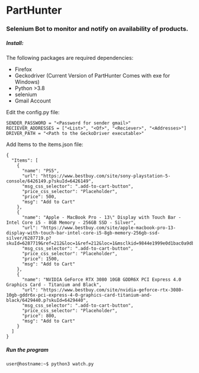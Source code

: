 # PartHunter

### Selenium Bot to monitor and notify on availability of products.

##### Install:
The following packages are required dependencies:
- Firefox
- Geckodriver (Current Version of PartHunter Comes with exe for Windows)
- Python >3.8
- selenium
- Gmail Account

Edit the config.py file:

```SENDER_ADDRESS = "<sender gmail account>@gmail.com"
SENDER_PASSWORD = "<Password for sender gmail>"
RECIEVER_ADDRESSES = ["<List>", "<Of>", "<Reciever>", "<Addresses>"]
DRIVER_PATH = "<Path to the GeckoDriver executable>"
```

Add Items to the items.json file:
```
{
  "Items": [
    {
      "name": "PS5",
      "url": "https://www.bestbuy.com/site/sony-playstation-5-console/6426149.p?skuId=6426149",
      "msg_css_selector": ".add-to-cart-button",
      "price_css_selector": "Placeholder",
      "price": 500,
      "msg": "Add to Cart"
    },
    {
      "name": "Apple - MacBook Pro - 13\" Display with Touch Bar - Intel Core i5 - 8GB Memory - 256GB SSD - Silver",
      "url": "https://www.bestbuy.com/site/apple-macbook-pro-13-display-with-touch-bar-intel-core-i5-8gb-memory-256gb-ssd-silver/6287719.p?skuId=6287719&ref=212&loc=1&ref=212&loc=1&msclkid=9844e1999e0d1bac0a9dbe7502e7e5ae&gclid=CPKD8O2C9u0CFdj8swodI8cNkw&gclsrc=ds",
      "msg_css_selector": ".add-to-cart-button",
      "price_css_selector": "Placeholder",
      "price": 1500,
      "msg": "Add to Cart"
    },
    {
      "name": "NVIDIA GeForce RTX 3080 10GB GDDR6X PCI Express 4.0 Graphics Card - Titanium and Black",
      "url": "https://www.bestbuy.com/site/nvidia-geforce-rtx-3080-10gb-gddr6x-pci-express-4-0-graphics-card-titanium-and-black/6429440.p?skuId=6429440",
      "msg_css_selector": ".add-to-cart-button",
      "price_css_selector": "Placeholder",
      "price": 800,
      "msg": "Add to Cart"
    }
  ]
}
```

##### Run the program
`user@hostname:~$ python3 watch.py`